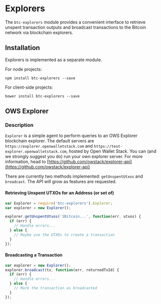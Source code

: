 # Explorers
The `btc-explorers` module provides a convenient interface to retrieve unspent transaction outputs and broadcast transactions to the Bitcoin network via blockchain explorers.

## Installation
Explorers is implemented as a separate module.

For node projects:

```
npm install btc-explorers --save
```

For client-side projects:

```
bower install btc-explorers --save
```

## OWS Explorer
### Description
`Explorer` is a simple agent to perform queries to an OWS Explorer blockchain explorer. The default servers are `https://explorer.openwalletstack.com` and `https://test-explorer.openwalletstack.com`, hosted by Open Wallet Stack. You can (and we strongly suggest you do) run your own explorer server. For more information, head to [https://github.com/owstack/explorer-api](https://github.com/owstack/explorer-api)

There are currently two methods implemented: `getUnspentUtxos` and `broadcast`. The API will grow as features are requested.

#### Retrieving Unspent UTXOs for an Address (or set of)

```javascript
var Explorer = require('btc-explorers').Explorer;
var explorer = new Explorer();

explorer.getUnspentUtxos('1Bitcoin...', function(err, utxos) {
  if (err) {
    // Handle errors...
  } else {
    // Maybe use the UTXOs to create a transaction
  }
});
```

#### Broadcasting a Transaction

```javascript
var explorer = new Explorer();
explorer.broadcast(tx, function(err, returnedTxId) {
  if (err) {
    // Handle errors...
  } else {
    // Mark the transaction as broadcasted
  }
});
```
